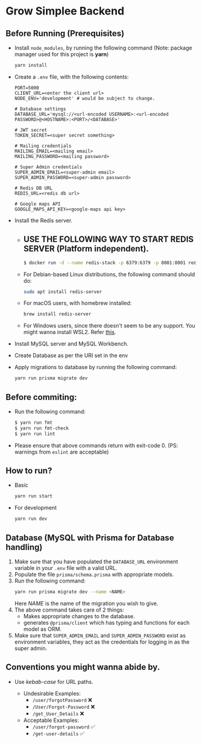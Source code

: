 # Grow Simplee Backend

## Before Running (Prerequisites)

- Install `node_modules`, by running the following command (Note: package manager used for this project is **yarn**)
  ```sh
  yarn install
  ```
- Create a `.env` file, with the following contents:

  ```env
  PORT=5000
  CLIENT_URL=<enter the client url>
  NODE_ENV='development' # would be subject to change.

  # Database settings
  DATABASE_URL='mysql://<url-encoded USERNAME>:<url-encoded PASSWORD>@<HOSTNAME>:<PORT>/<DATABASE>'

  # JWT secret
  TOKEN_SECRET=<super secret something>

  # Mailing credentials
  MAILING_EMAIL=<mailing email>
  MAILING_PASSWORD=<mailing password>

  # Super Admin credentials
  SUPER_ADMIN_EMAIL=<super-admin email>
  SUPER_ADMIN_PASSWORD=<super-admin password>

  # Redis DB URL
  REDIS_URL=<redis db url>
  
  # Google maps API
  GOOGLE_MAPS_API_KEY=<google-maps api key>
  ```

- Install the Redis server.

  - ## USE THE FOLLOWING WAY TO START REDIS SERVER (Platform independent).
    ```bash
    $ docker run -d --name redis-stack -p 6379:6379 -p 8001:8001 redis/redis-stack:latest
    ``` 
  - For Debian-based Linux distributions, the following command should do:
    ```bash
    sudo apt install redis-server
    ```
  - For macOS users, with homebrew installed:
    ```zsh
    brew install redis-server
    ```
  - For Windows users, since there doesn't seem to be any support. You might wanna install WSL2. Refer [this](https://redis.io/docs/getting-started/installation/install-redis-on-windows/).

- Install MySQL server and MySQL Workbench.

- Create Database as per the URI set in the env

- Apply migrations to database by running the following command:
  ```bash
  yarn run prisma migrate dev
  ```

## Before commiting:

- Run the following command:
  ```bash
  $ yarn run fmt
  $ yarn run fmt-check
  $ yarn run lint
  ```

- Please ensure that above commands return with exit-code 0. (PS: warnings from `eslint` are acceptable)

## How to run?

- Basic
  ```sh
  yarn run start
  ```
- For development
  ```sh
  yarn run dev
  ```

## Database (MySQL with Prisma for Database handling)

1. Make sure that you have populated the `DATABASE_URL` environment variable in your `.env` file with a valid URL.
2. Populate the file `prisma/schema.prisma` with appropriate models.
3. Run the following command:
   ```sh
   yarn run prisma migrate dev --name <NAME>
   ```
   Here _NAME_ is the name of the migration you wish to give.
4. The above command takes care of 2 things:
   - Makes appropriate changes to the database.
   - generates `@prisma/client` which has typing and functions for each model as ORM.
5. Make sure that `SUPER_ADMIN_EMAIL` and `SUPER_ADMIN_PASSWORD` exist as environment variables, they act as the credentials for logging in as the super admin.

## Conventions you might wanna abide by.

- Use _kebab-case_ for URL paths.

  - Undesirable Examples:
    - `/user/forgotPassword` ❌
    - `/User/Forgot-Password` ❌
    - `/get_User_Details` ❌
  - Acceptable Examples:
    - `/user/forgot-password` ✅
    - `/get-user-details` ✅
